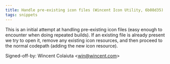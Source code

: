 ```yaml
---
title: Handle pre-existing icon files (Wincent Icon Utility, 6b08d35)
tags: snippets
---
```


This is an initial attempt at handling pre-existing icon files (easy enough to encounter when doing repeated builds). If an existing file is already present we try to open it, remove any existing icon resources, and then proceed to the normal codepath (adding the new icon resource).

Signed-off-by: Wincent Colaiuta &lt;win@wincent.com&gt;
